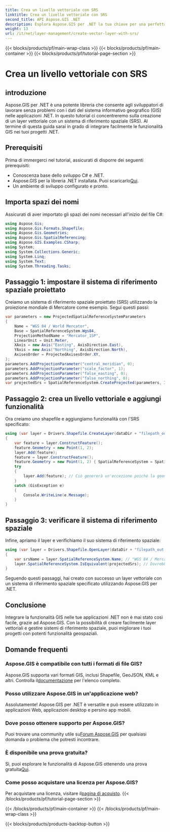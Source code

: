 ```yaml
---
title: Crea un livello vettoriale con SRS
linktitle: Crea un livello vettoriale con SRS
second_title: API Aspose.GIS .NET
description: Esplora Aspose.GIS per .NET la tua chiave per una perfetta integrazione GIS. Crea livelli vettoriali senza sforzo con sistemi di riferimento spaziali specifici. Scarica ora!
weight: 13
url: /it/net/layer-management/create-vector-layer-with-srs/
---
```


{{< blocks/products/pf/main-wrap-class >}}
{{< blocks/products/pf/main-container >}}
{{< blocks/products/pf/tutorial-page-section >}}

# Crea un livello vettoriale con SRS

## introduzione
Aspose.GIS per .NET è una potente libreria che consente agli sviluppatori di lavorare senza problemi con i dati del sistema informativo geografico (GIS) nelle applicazioni .NET. In questo tutorial ci concentreremo sulla creazione di un layer vettoriale con un sistema di riferimento spaziale (SRS). Al termine di questa guida sarai in grado di integrare facilmente le funzionalità GIS nei tuoi progetti .NET.
## Prerequisiti
Prima di immergerci nel tutorial, assicurati di disporre dei seguenti prerequisiti:
- Conoscenza base dello sviluppo C# e .NET.
-  Aspose.GIS per la libreria .NET installata. Puoi scaricarlo[Qui](https://releases.aspose.com/gis/net/).
- Un ambiente di sviluppo configurato e pronto.
## Importa spazi dei nomi
Assicurati di aver importato gli spazi dei nomi necessari all'inizio del file C#:
```csharp
using Aspose.Gis;
using Aspose.Gis.Formats.Shapefile;
using Aspose.Gis.Geometries;
using Aspose.Gis.SpatialReferencing;
using Aspose.GIS.Examples.CSharp;
using System;
using System.Collections.Generic;
using System.Linq;
using System.Text;
using System.Threading.Tasks;
```
## Passaggio 1: impostare il sistema di riferimento spaziale proiettato
Creiamo un sistema di riferimento spaziale proiettato (SRS) utilizzando la proiezione mondiale di Mercatore come esempio. Segui questi passi:
```csharp
var parameters = new ProjectedSpatialReferenceSystemParameters
{
    Name = "WGS 84 / World Mercator",
    Base = SpatialReferenceSystem.Wgs84,
    ProjectionMethodName = "Mercator_1SP",
    LinearUnit = Unit.Meter,
    XAxis = new Axis("Easting", AxisDirection.East),
    YAxis = new Axis("Northing", AxisDirection.North),
    AxisesOrder = ProjectedAxisesOrder.XY,
};
parameters.AddProjectionParameter("central_meridian", 0);
parameters.AddProjectionParameter("scale_factor", 1);
parameters.AddProjectionParameter("false_easting", 0);
parameters.AddProjectionParameter("false_northing", 0);
var projectedSrs = SpatialReferenceSystem.CreateProjected(parameters, Identifier.Epsg(3395));
```
## Passaggio 2: crea un livello vettoriale e aggiungi funzionalità
Ora creiamo uno shapefile e aggiungiamo funzionalità con l'SRS specificato:
```csharp
using (var layer = Drivers.Shapefile.CreateLayer(dataDir + "filepath_out.shp", new ShapefileOptions(), projectedSrs))
{
    var feature = layer.ConstructFeature();
    feature.Geometry = new Point(1, 2);
    layer.Add(feature);
    feature = layer.ConstructFeature();
    feature.Geometry = new Point(1, 2) { SpatialReferenceSystem = SpatialReferenceSystem.Nad83 };
    try
    {
        layer.Add(feature); // Ciò genererà un'eccezione poiché la geometria ha un SRS diverso
    }
    catch (GisException e)
    {
        Console.WriteLine(e.Message);
    }
}
```
## Passaggio 3: verificare il sistema di riferimento spaziale
Infine, apriamo il layer e verifichiamo il suo sistema di riferimento spaziale:
```csharp
using (var layer = Drivers.Shapefile.OpenLayer(dataDir + "filepath_out.shp"))
{
    var srsName = layer.SpatialReferenceSystem.Name; // "WGS 84 / Mercatore mondiale"
    layer.SpatialReferenceSystem.IsEquivalent(projectedSrs); // Dovrebbe restituire vero
}
```
Seguendo questi passaggi, hai creato con successo un layer vettoriale con un sistema di riferimento spaziale specificato utilizzando Aspose.GIS per .NET.
## Conclusione
Integrare la funzionalità GIS nelle tue applicazioni .NET non è mai stato così facile, grazie ad Aspose.GIS. Con la possibilità di creare facilmente layer vettoriali e gestire sistemi di riferimento spaziale, puoi migliorare i tuoi progetti con potenti funzionalità geospaziali.
## Domande frequenti
### Aspose.GIS è compatibile con tutti i formati di file GIS?
 Aspose.GIS supporta vari formati GIS, inclusi Shapefile, GeoJSON, KML e altri. Controlla il[documentazione](https://reference.aspose.com/gis/net/) per l'elenco completo.
### Posso utilizzare Aspose.GIS in un'applicazione web?
Assolutamente! Aspose.GIS per .NET è versatile e può essere utilizzato in applicazioni Web, applicazioni desktop e persino app mobili.
### Dove posso ottenere supporto per Aspose.GIS?
 Puoi trovare una community utile su[Forum Aspose.GIS](https://forum.aspose.com/c/gis/33) per qualsiasi domanda o problema che potresti incontrare.
### È disponibile una prova gratuita?
 Sì, puoi esplorare le funzionalità di Aspose.GIS ottenendo una prova gratuita[Qui](https://releases.aspose.com/).
### Come posso acquistare una licenza per Aspose.GIS?
 Per acquistare una licenza, visitare il[pagina di acquisto](https://purchase.aspose.com/buy).
{{< /blocks/products/pf/tutorial-page-section >}}

{{< /blocks/products/pf/main-container >}}
{{< /blocks/products/pf/main-wrap-class >}}

{{< blocks/products/products-backtop-button >}}
